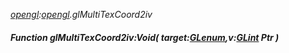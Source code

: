 _[opengl](../../modules/opengl/opengl-module.md):[opengl](../../modules/opengl/opengl-module.md).glMultiTexCoord2iv_
##### Function glMultiTexCoord2iv:Void( target:[GLenum](../../modules/opengl/opengl-glenum.md),v:[GLint](../../modules/opengl/opengl-glint.md) Ptr )
